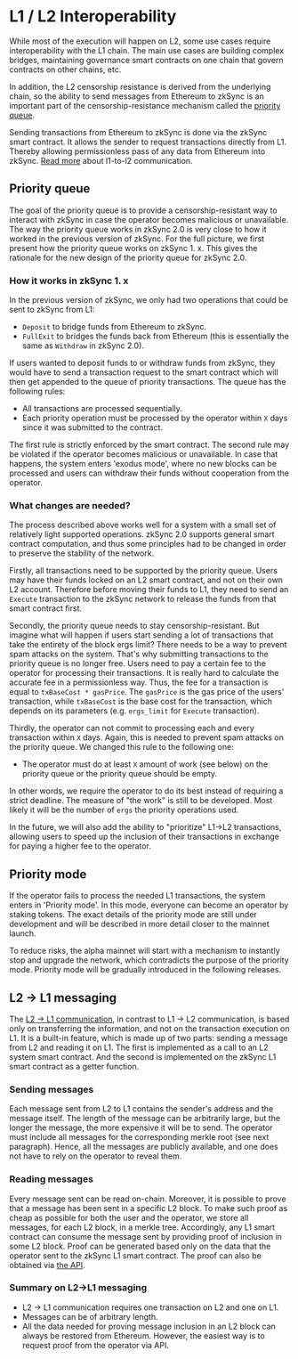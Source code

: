 # L1 / L2 Interoperability

While most of the execution will happen on L2, some use cases require interoperability with the L1 chain. The main use cases are building complex bridges, maintaining governance smart contracts on one chain that govern contracts on other chains, etc.

In addition, the L2 censorship resistance is derived from the underlying chain, so the ability to send messages from Ethereum to zkSync is an important part of the censorship-resistance mechanism called the [priority queue](#priority-queue).

Sending transactions from Ethereum to zkSync is done via the zkSync smart contract. It allows the sender to request transactions directly from L1. Thereby allowing permissionless pass of any data from Ethereum into zkSync.
[Read more](./l1-l2.md) about l1-to-l2 communication.

## Priority queue

The goal of the priority queue is to provide a censorship-resistant way to interact with zkSync in case the operator becomes malicious or unavailable.
The way the priority queue works in zkSync 2.0 is very close to how it worked in the previous version of zkSync.
For the full picture, we first present how the priority queue works on zkSync 1. x.
This gives the rationale for the new design of the priority queue for zkSync 2.0.

### How it works in zkSync 1. x

In the previous version of zkSync, we only had two operations that could be sent to zkSync from L1:
- `Deposit` to bridge funds from Ethereum to zkSync. 
- `FullExit` to bridges the funds back from Ethereum (this is essentially the same as `Withdraw` in zkSync 2.0). 

If users wanted to deposit funds to or withdraw funds from zkSync, they would have to send a transaction request to the smart contract which will then get appended to the queue of priority transactions. The queue has the following rules:

- All transactions are processed sequentially.
- Each priority operation must be processed by the operator within `X` days since it was submitted to the contract.

The first rule is strictly enforced by the smart contract. The second rule may be violated if the operator becomes malicious or unavailable. In case that happens, the system enters 'exodus mode', where no new blocks can be processed and users can withdraw their funds without cooperation from the operator.

### What changes are needed?

The process described above works well for a system with a small set of relatively light supported operations. zkSync 2.0 supports general smart contract computation, and thus some principles had to be changed in order to preserve the stability of the network.

Firstly, all transactions need to be supported by the priority queue. Users may have their funds locked on an L2 smart contract, and not on their own L2 account. Therefore before moving their funds to L1, they need to send an `Execute` transaction to the zkSync network to release the funds from that smart contract first.

Secondly, the priority queue needs to stay censorship-resistant. But imagine what will happen if users start sending a lot of transactions that take the entirety of the block ergs limit? There needs to be a way to prevent spam attacks on the system. 
That's why submitting transactions to the priority queue is no longer free. 
Users need to pay a certain fee to the operator for processing their transactions. It is really hard to calculate the accurate fee in a permissionless way. 
Thus, the fee for a transaction is equal to `txBaseCost * gasPrice`. The `gasPrice` is the gas price of the users' transaction, while `txBaseCost` is the base cost for the transaction, which depends on its parameters (e.g. `ergs_limit` for `Execute` transaction).

Thirdly, the operator can not commit to processing each and every transaction within `X` days. Again, this is needed to prevent spam attacks on the priority queue. We changed this rule to the following one:

- The operator must do at least `X` amount of work (see below) on the priority queue or the priority queue should be empty.

In other words, we require the operator to do its best instead of requiring a strict deadline. The measure of "the work" is still to be developed. Most likely it will be the number of `ergs` the priority operations used.

In the future, we will also add the ability to "prioritize" L1->L2 transactions, allowing users to speed up the inclusion of their transactions in exchange for paying a higher fee to the operator.

## Priority mode

If the operator fails to process the needed L1 transactions, the system enters in 'Priority mode'. In this mode, everyone can become an operator by staking tokens. The exact details of the priority mode are still under development and will be described in more detail closer to the mainnet launch.

To reduce risks, the alpha mainnet will start with a mechanism to instantly stop and upgrade the network, which contradicts the purpose of the priority mode. Priority mode will be gradually introduced in the following releases.

## L2 -> L1 messaging

The [L2 -> L1 communication](./l2-l1.md), in contrast to L1 -> L2 communication, is based only on transferring the information, and not on the transaction execution on L1. It is a built-in feature, which is made up of two parts: sending a message from L2 and reading it on L1. The first is implemented as a call to an L2 system smart contract. And the second is implemented on the zkSync L1 smart contract as a getter function.

### Sending messages

Each message sent from L2 to L1 contains the sender's address and the message itself. The length of the message can be arbitrarily large, but the longer the message, the more expensive it will be to send. The operator must include all messages for the corresponding merkle root (see next paragraph). Hence, all the messages are publicly available, and one does not have to rely on the operator to reveal them.

### Reading messages

Every message sent can be read on-chain. Moreover, it is possible to prove that a message has been sent in a specific L2 block. To make such proof as cheap as possible for both the user and the operator, we store all messages, for each L2 block, in a merkle tree. Accordingly, any L1 smart contract can consume the message sent by providing proof of inclusion in some L2 block. Proof can be generated based only on the data that the operator sent to the zkSync L1 smart contract. The proof can also be obtained via [the API](../../../api/api.md#zksgetl2tol1msgproof).

### Summary on L2->L1 messaging

- L2 -> L1 communication requires one transaction on L2 and one on L1.
- Messages can be of arbitrary length.
- All the data needed for proving message inclusion in an L2 block can always be restored from Ethereum. However, the easiest way is to request proof from the operator via API.

